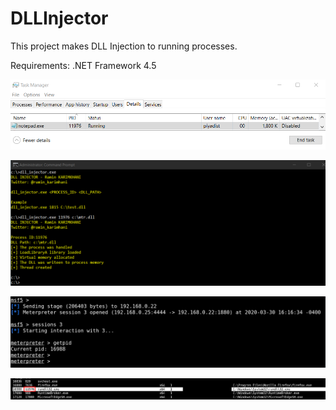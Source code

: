 # DLLInjector
This project makes DLL Injection to running processes.

Requirements: .NET Framework 4.5

![](images/1.png)

![](images/2.png)

![](images/3.png)

![](images/4.png)
